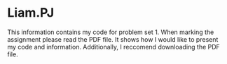 # Liam.PJ
This information contains my code for problem set 1. When marking the assignment please read the PDF file. It shows how I would like to present my code and information. Additionally, I reccomend downloading the PDF file.
